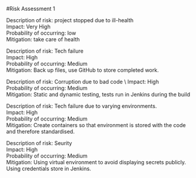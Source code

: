 #Risk Assessment 1 

Description of risk: project stopped due to ill-health \
Impact: Very High \
Probability of occurring: low \
Mitigation: take care of health   

Description of risk: Tech failure \
Impact:  High \
Probability of occurring: Medium \
Mitigation: Back up files, use GitHub to store completed work.  

Description of risk: Corruption due to bad code \ 
Impact:  High \
Probability of occurring: Medium \
Mitigation: Static and dynamic testing, tests run in Jenkins during the build


Description of risk: Tech failure due to varying environments. \
Impact:  High \
Probability of occurring: Medium \
Mitigation: Create containers so that environment is stored with the code and therefore standardised.

Description of risk: Seurity \
Impact:  High \
Probability of occurring: Medium \
Mitigation: Using virtual environment to avoid displaying secrets publicly. Using credentials store in Jenkins.
